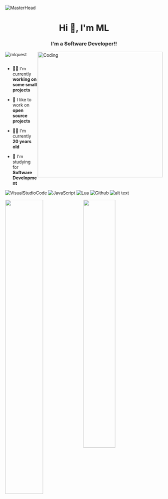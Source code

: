 ![MasterHead](https://raw.githubusercontent.com/PolarBearGG/PolarBearGG/master/web-developer.gif)
<h1 align="center">Hi 👋, I'm ML</h1>
<h3 align="center">I'm a Software Developer!!</h3>
<img align="right" alt="Coding" width="400" src="https://cdn.dribbble.com/users/1162077/screenshots/3848914/programmer.gif">


<p align="left"> <img src="https://komarev.com/ghpvc/?username=mlquest&label=Profile%20views&color=0e75b6&style=flat" alt="mlquest" /> </p>

<p align="left"> <a href="https://twitter.com/" target="blank"><img src="https://img.shields.io/twitter/follow/?logo=twitter&style=for-the-badge" alt="" /></a> </p>

- 👨‍💻 I'm currently **working on some small projects**

- 📖 I like to work on **open source projects** 

- 🙋‍♂️ I'm currently **20 years old**

- 🏫 I'm studying for **Software Development**

![VisualStudioCode](https://img.shields.io/badge/visualstudiocode-5865F2?style=for-the-badge&logo=visualstudiocode&logoColor=white) ![JavaScript](https://img.shields.io/badge/javascript-%23323330.svg?style=for-the-badge&logo=javascript&logoColor=%23F7DF1E) ![Lua](https://img.shields.io/badge/lua-%23007ACC.svg?style=for-the-badge&logo=lua&logoColor=white) ![Github](https://img.shields.io/badge/github-3670A0?style=for-the-badge&logo=github&logoColor=ffdd54) ![  alt text  ](https://img.shields.io/badge/Discord-mlquest-5865F2?style=for-the-badge&logo=Discord)


<img align="left" width="49%" src="https://github-readme-stats.vercel.app/api?username=mlquest&show_icons=true&theme=white" />

<img align="left" width="45%" src="https://github-readme-stats.vercel.app/api/top-langs/?username=anuraghazra&layout=compact" />
